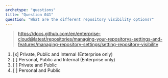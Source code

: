 ```yaml
---
archetype: "questions"
title: "Question 041"
question: "What are the different repository visibility options?"
---
```



> https://docs.github.com/en/enterprise-cloud@latest/repositories/managing-your-repositorys-settings-and-features/managing-repository-settings/setting-repository-visibility
1. [x] Private, Public and Internal (Enterprise only)
1. [ ] Personal, Public and Internal (Enterprise only)
1. [ ] Private and Public
1. [ ] Personal and Public
